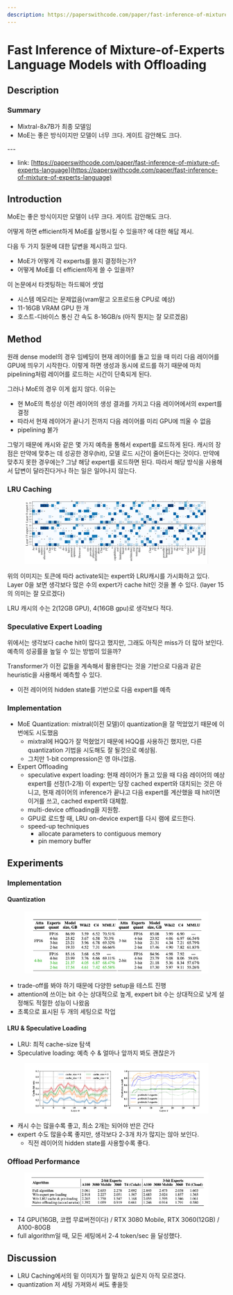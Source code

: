 ```yaml
---
description: https://paperswithcode.com/paper/fast-inference-of-mixture-of-experts-language
---
```


# Fast Inference of Mixture-of-Experts Language Models with Offloading

## Description

### Summary

* Mixtral-8x7B가 최종 모델임
* MoE는 좋은 방식이지만 모델이 너무 크다. 게이트 감안해도 크다.

\---

* link: [https://paperswithcode.com/paper/fast-inference-of-mixture-of-experts-language](https://paperswithcode.com/paper/fast-inference-of-mixture-of-experts-language)

## Introduction

MoE는 좋은 방식이지만 모델이 너무 크다. 게이트 감안해도 크다.

어떻게 하면 efficient하게 MoE를 실행시킬 수 있을까? 에 대한 해답 제시.

다음 두 가지 질문에 대한 답변을 제시하고 있다.

* MoE가 어떻게 각 experts를 쓸지 결정하는가?
* 어떻게 MoE를 더 efficient하게 쓸 수 있을까?

이 논문에서 타겟팅하는 하드웨어 셋업

* 시스템 메모리는 문제없음(vram말고 오프로드용 CPU로 예상)
* 11-16GB VRAM GPU 한 개
* 호스트-디바이스 통신 간 속도 8-16GB/s (아직 뭔지는 잘 모르겠음)

## Method

원래 dense model의 경우 임베딩이 현재 레이어를 돌고 있을 때 미리 다음 레이어를 GPU에 띄우기 시작한다. 이렇게 하면 생성과 동시에 로드를 하기 때문에 마치 pipelining처럼 레이어를 로드하는 시간이 단축되게 된다.

그러나 MoE의 경우 이게 쉽지 않다. 이유는

* 현 MoE의 특성상 이전 레이어의 생성 결과를 가지고 다음 레이어에서의 expert를 결정
* 따라서 현재 레이어가 끝나기 전까지 다음 레이어를 미리 GPU에 띄울 수 없음
* pipelining 불가

그렇기 때문에 캐시와 같은 몇 가지 예측을 통해서 expert를 로드하게 된다. 캐시의 장점은 만약에 맞추는 데 성공한 경우(hit), 모델 로드 시간이 줄어든다는 것이다. 만약에 맞추지 못한 경우에는? 그냥 해당 expert를 로드하면 된다. 따라서 해당 방식을 사용해서 답변이 달라진다거나 하는 일은 일어나지 않는다.

### LRU Caching

<figure><img src="../.gitbook/assets/image (10).png" alt=""><figcaption></figcaption></figure>

위의 이미지는 토큰에 따라 activate되는 expert와 LRU캐시를 가시화하고 있다. Layer 0을 보면 생각보다 많은 수의 expert가 cache hit인 것을 볼 수 있다. (layer 15의 의미는 잘 모르겠다)

LRU 캐시의 수는 2(12GB GPU), 4(16GB gpu)로 생각보다 적다.

### Speculative Expert Loading

위에서는 생각보다 cache hit이 많다고 했지만, 그래도 아직은 miss가 더 많아 보인다. 예측의 성공률을 높일 수 있는 방법이 있을까?

Transformer가 이전 값들을 계속해서 활용한다는 것을 기반으로 다음과 같은 heuristic을 사용해서 예측할 수 있다.

* 이전 레이어의 hidden state를 기반으로 다음 expert를 예측

### Implementation

* MoE Quantization: mixtral(이전 모델)이 quantization을 잘 먹었었기 때문에 이번에도 시도했음
  * mixtral에 HQQ가 잘 먹혔었기 때문에 HQQ를 사용하긴 했지만, 다른 quantization 기법을 시도해도 잘 될것으로 예상됨.
  * 그치만 1-bit compression은 영 아니었음.
* Expert Offloading
  * speculative expert loading: 현재 레이어가 돌고 있을 때 다음 레이어의 예상 expert를 선정(1-2개) 이 expert는 당장 cached expert와 대치되는 것은 아니고, 현재 레이어의 inference가 끝나고 다음 expert를 계산했을 때 hit이면 이거를 쓰고, cached expert와 대체함.
  * multi-device offloading을 지원함.
  * GPU로 로드할 때, LRU on-device expert를 다시 램에 로드한다.
  * speed-up techniques
    * allocate parameters to contiguous memory
    * pin memory buffer

## Experiments

### Implementation

#### Quantization

<figure><img src="../.gitbook/assets/image (11).png" alt=""><figcaption></figcaption></figure>

* trade-off를 봐야 하기 때문에 다양한 setup을 테스트 진행
* attention에 쓰이는 bit 수는 상대적으로 높게, expert bit 수는 상대적으로 낮게 설정해도 적절한 성능이 나왔음
* 초록으로 표시된 두 개의 세팅으로 작업

#### LRU & Speculative Loading

* LRU: 최적 cache-size 탐색
* Speculative loading: 예측 수 & 얼마나 앞까지 봐도 괜찮은가

<figure><img src="../.gitbook/assets/image (13).png" alt=""><figcaption></figcaption></figure>

* 캐시 수는 많을수록 좋고, 최소 2개는 되어야 반은 간다
* expert 수도 많을수록 좋지만, 생각보다 2-3개 차가 많지는 않아 보인다.
  * 직전 레이어의 hidden state를 사용할수록 좋다.

### Offload Performance

<figure><img src="../.gitbook/assets/image (12).png" alt=""><figcaption></figcaption></figure>

* T4 GPU(16GB, 코랩 무료버전이다) / RTX 3080 Mobile, RTX 3060(12GB) / A100-80GB
* full algorithm일 때, 모든 세팅에서 2-4 token/sec 을 달성했다.

## Discussion

* LRU Caching에서의 밑 이미지가 뭘 말하고 싶은지 아직 모르겠다.
* quantization 저 세팅 가져와서 써도 좋을듯
